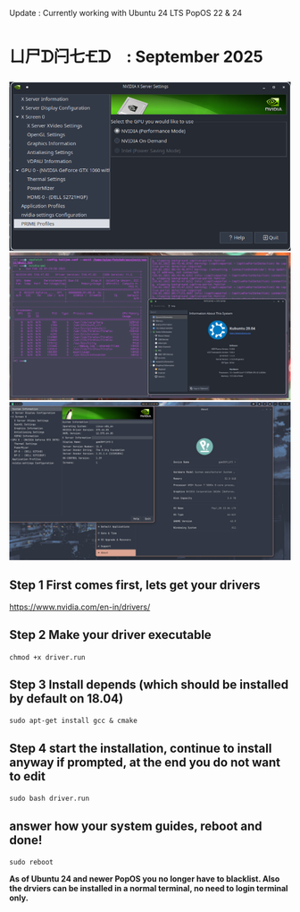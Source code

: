 Update : Currently working with Ubuntu 24 LTS PopOS 22 & 24
 
 
   # ㄩ尸ᗪ闩七🝗ᗪ : September 2025
 
![preview](imgs/nvidia.png)
![preview](imgs/nvidia2.png)
![preview](imgs/popos2.png)


## Step 1 First comes first, lets get your drivers ##

https://www.nvidia.com/en-in/drivers/

## Step 2 Make your driver executable ##

```chmod +x driver.run```

## Step 3 Install depends (which should be installed by default on 18.04) ##

```sudo apt-get install gcc & cmake```

## Step 4 start the installation, continue to install anyway if prompted, at the end you do not want to edit ##

```sudo bash driver.run```

## answer how your system guides, reboot and done! ##

```sudo reboot```

**As of Ubuntu 24 and newer PopOS you no longer have to blacklist.  Also the drviers can be installed in a normal terminal, no need to login terminal only.**





